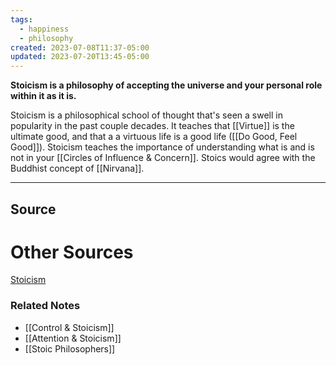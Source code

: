 ```yaml
---
tags:
  - happiness
  - philosophy
created: 2023-07-08T11:37-05:00
updated: 2023-07-20T13:45-05:00
---
```

**Stoicism is a philosophy of accepting the universe and your personal role within it as it is.**

Stoicism is a philosophical school of thought that's seen a swell in popularity in the past couple decades. It teaches that [[Virtue]]  is the ultimate good, and that a a virtuous life is a good life ([[Do Good, Feel Good]]). Stoicism teaches the importance of understanding what is and is not in your [[Circles of Influence & Concern]]. Stoics would agree with the Buddhist concept of  [[Nirvana]].  

---

## Source

# Other Sources

[Stoicism](https://en.wikipedia.org/wiki/Stoicism?wprov=sfti1)

### Related Notes
- [[Control & Stoicism]] 
- [[Attention & Stoicism]] 
- [[Stoic Philosophers]]